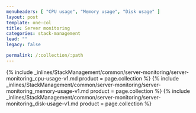 ```yaml
---
menuheaders: [ "CPU usage", "Memory usage", "Disk usage" ]
layout: post
template: one-col
title: Server monitoring
categories: stack-management
lead: ""
legacy: false

permalink: /:collection/:path
---
```





<a href="#cpu-usage"></a>{% include _inlines/StackManagement/common/server-monitoring/server-monitoring_cpu-usage-v1.md  product = page.collection %}
<a href="#memory-usage"></a>{% include _inlines/StackManagement/common/server-monitoring/server-monitoring_memory-usage-v1.md  product = page.collection %}
<a href="#disk-usage"></a>{% include _inlines/StackManagement/common/server-monitoring/server-monitoring_disk-usage-v1.md  product = page.collection %}
